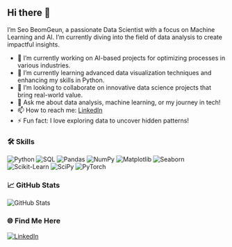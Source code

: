 ## Hi there 👋

I’m Seo BeomGeun, a passionate Data Scientist with a focus on Machine Learning and AI. I’m currently diving into the field of data analysis to create impactful insights.

- 🔭 I’m currently working on AI-based projects for optimizing processes in various industries.
- 🌱 I’m currently learning advanced data visualization techniques and enhancing my skills in Python.
- 👯 I’m looking to collaborate on innovative data science projects that bring real-world value.
- 💬 Ask me about data analysis, machine learning, or my journey in tech!
- 📫 How to reach me: [LinkedIn](https://linkedin.com/in/SeoBeomGeun)
- ⚡ Fun fact: I love exploring data to uncover hidden patterns!

### 🛠️ Skills
![Python](https://img.shields.io/badge/Python-3776AB?style=for-the-badge&logo=python&logoColor=white)
![SQL](https://img.shields.io/badge/SQL-4479A1?style=for-the-badge&logo=postgresql&logoColor=white)
![Pandas](https://img.shields.io/badge/Pandas-150458?style=for-the-badge&logo=pandas&logoColor=white)
![NumPy](https://img.shields.io/badge/NumPy-013243?style=for-the-badge&logo=numpy&logoColor=white)
![Matplotlib](https://img.shields.io/badge/Matplotlib-FF4F00?style=for-the-badge&logo=matplotlib&logoColor=white)
![Seaborn](https://img.shields.io/badge/Seaborn-3776AB?style=for-the-badge&logoColor=white)
![Scikit-Learn](https://img.shields.io/badge/Scikit--Learn-F7931E?style=for-the-badge&logo=scikit-learn&logoColor=white)
![SciPy](https://img.shields.io/badge/SciPy-8CAAE6?style=for-the-badge&logo=scipy&logoColor=white)
![PyTorch](https://img.shields.io/badge/PyTorch-EE4C2C?style=for-the-badge&logo=pytorch&logoColor=white)

### 📈 GitHub Stats
![GitHub Stats](https://github-readme-stats.vercel.app/api?username=SeoBeomGeun&show_icons=true&theme=radical)

### 🌐 Find Me Here
[![LinkedIn](https://img.shields.io/badge/LinkedIn-0077B5?style=for-the-badge&logo=linkedin&logoColor=white)](https://linkedin.com/in/SeoBeomGeun)
